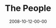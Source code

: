 ---
layout: message
category: message
series: "Unlock(ed)"
title: "The People"
date: 2008-10-12-00-00
message_id: 525
---